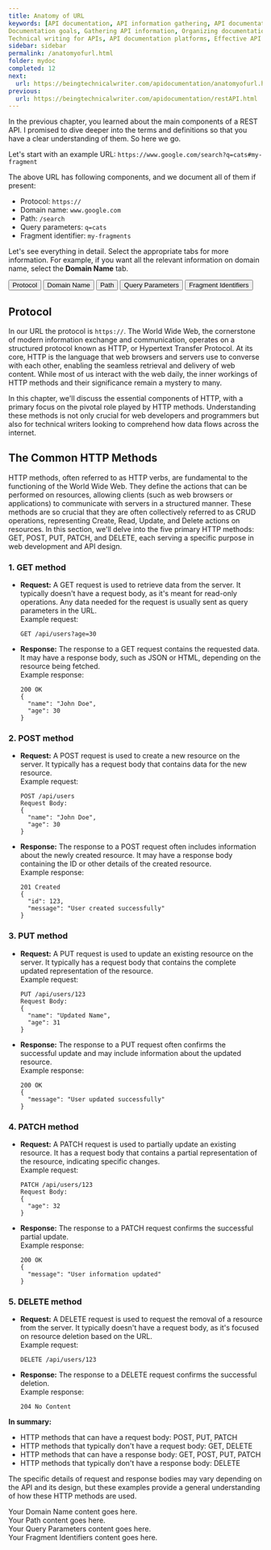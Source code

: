 ```yaml
---
title: Anatomy of URL
keywords: [API documentation, API information gathering, API documentation best practices, API documentation tools, API documentation planning, API documentation structure, API documentation writing, API documentation testing, API documentation review, API documentation publishing, API documentation maintenance, API documentation improvement, Writing API documentation, API documentation best practices, Understanding API, Identifying target audience
Documentation goals, Gathering API information, Organizing documentation structure, Writing clear content, Including code samples, Testing API documentation, Seeking feedback on documentation, Publishing API documentation, Maintaining API documentation, Continuous improvement in documentation
Technical writing for APIs, API documentation platforms, Effective API documentation, User-friendly API documentation]
sidebar: sidebar
permalink: /anatomyofurl.html
folder: mydoc
completed: 12
next:
  url: https://beingtechnicalwriter.com/apidocumentation/anatomyofurl.html
previous:
  url: https://beingtechnicalwriter.com/apidocumentation/restAPI.html
---
```


In the previous chapter, you learned about the main components of a REST API. I promised to dive deeper into the terms and definitions so that you have a clear understanding of them. So here we go.

Let's start with an example URL: `https://www.google.com/search?q=cats#my-fragment`

The above URL has following components, and we document all of them if present:

* Protocol: `https://`
* Domain name: `www.google.com`
* Path: `/search`
* Query parameters: `q=cats`
* Fragment identifier: `my-fragments`

Let's see everything in detail. Select the appropriate tabs for more information. For example, if you want all the relevant information on domain name, select the **Domain Name** tab.

<div class="tabs">
  <button class="tablink" onclick="openTab('protocol')">Protocol</button>
  <button class="tablink" onclick="openTab('domain')">Domain Name</button>
  <button class="tablink" onclick="openTab('path')">Path</button>
  <button class="tablink" onclick="openTab('query')">Query Parameters</button>
  <button class="tablink" onclick="openTab('fragment')">Fragment Identifiers</button>
</div>

<div id="protocol" class="tabcontent">
  <!-- Content for Protocol tab -->
<h2> Protocol </h2>
<p>In our URL the protocol is <code>https://</code>. The World Wide Web, the cornerstone of modern information exchange and communication, operates on a structured protocol known as HTTP, or Hypertext Transfer Protocol. At its core, HTTP is the language that web browsers and servers use to converse with each other, enabling the seamless retrieval and delivery of web content. While most of us interact with the web daily, the inner workings of HTTP methods and their significance remain a mystery to many.</p>

<p>In this chapter, we'll discuss the essential components of HTTP, with a primary focus on the pivotal role played by HTTP methods. Understanding these methods is not only crucial for web developers and programmers but also for technical writers looking to comprehend how data flows across the internet.</p>

<h2>The Common HTTP Methods</h2>
<p>HTTP methods, often referred to as HTTP verbs, are fundamental to the functioning of the World Wide Web. They define the actions that can be performed on resources, allowing clients (such as web browsers or applications) to communicate with servers in a structured manner. These methods are so crucial that they are often collectively referred to as CRUD operations, representing Create, Read, Update, and Delete actions on resources. In this section, we'll delve into the five primary HTTP methods: GET, POST, PUT, PATCH, and DELETE, each serving a specific purpose in web development and API design.</p>

<h3>1. GET method</h3>
<ul>
  <li><strong>Request:</strong> A GET request is used to retrieve data from the server. It typically doesn't have a request body, as it's meant for read-only operations. Any data needed for the request is usually sent as query parameters in the URL.</li>
  Example request:
  <pre><code>GET /api/users?age=30</code></pre>
  <li><strong>Response:</strong> The response to a GET request contains the requested data. It may have a response body, such as JSON or HTML, depending on the resource being fetched.</li>
  Example response:
  <pre><code>200 OK
{
  "name": "John Doe",
  "age": 30
}</code></pre>
</ul>

<h3>2. POST method</h3>
<ul>
  <li><strong>Request:</strong> A POST request is used to create a new resource on the server. It typically has a request body that contains data for the new resource.</li>
  Example request:
  <pre><code>POST /api/users
Request Body:
{
  "name": "John Doe",
  "age": 30
}</code></pre>
  <li><strong>Response:</strong> The response to a POST request often includes information about the newly created resource. It may have a response body containing the ID or other details of the created resource.</li>
  Example response:
  <pre><code>201 Created
{
  "id": 123,
  "message": "User created successfully"
}</code></pre>
</ul>

<h3>3. PUT method</h3>
<ul>
  <li><strong>Request:</strong> A PUT request is used to update an existing resource on the server. It typically has a request body that contains the complete updated representation of the resource.</li>
  Example request:
  <pre><code>PUT /api/users/123
Request Body:
{
  "name": "Updated Name",
  "age": 31
}</code></pre>
  <li><strong>Response:</strong> The response to a PUT request often confirms the successful update and may include information about the updated resource.</li>
  Example response:
  <pre><code>200 OK
{
  "message": "User updated successfully"
}</code></pre>
</ul>

<h3>4. PATCH method</h3>
<ul>
  <li><strong>Request:</strong> A PATCH request is used to partially update an existing resource. It has a request body that contains a partial representation of the resource, indicating specific changes.</li>
  Example request:
  <pre><code>PATCH /api/users/123
Request Body:
{
  "age": 32
}</code></pre>
  <li><strong>Response:</strong> The response to a PATCH request confirms the successful partial update.</li>
  Example response:
  <pre><code>200 OK
{
  "message": "User information updated"
}</code></pre>
</ul>

<h3>5. DELETE method</h3>
<ul>
  <li><strong>Request:</strong> A DELETE request is used to request the removal of a resource from the server. It typically doesn't have a request body, as it's focused on resource deletion based on the URL.</li>
  Example request:
  <pre><code>DELETE /api/users/123</code></pre>

  <li><strong>Response:</strong> The response to a DELETE request confirms the successful deletion.</li>
  Example response:
  <pre><code>204 No Content</code></pre>
</ul>

<b><p>In summary:</p></b>
<ul>
<li>HTTP methods that can have a request body: POST, PUT, PATCH</li>
<li>HTTP methods that typically don't have a request body: GET, DELETE</li>
<li>HTTP methods that can have a response body: GET, POST, PUT, PATCH</li>
<li>HTTP methods that typically don't have a response body: DELETE</li>
</ul>

<p>The specific details of request and response bodies may vary depending on the API and its design, but these examples provide a general understanding of how these HTTP methods are used.</p>

</div>

<div id="domain" class="tabcontent">
  <!-- Content for Domain Name tab -->
  Your Domain Name content goes here.
</div>

<div id="path" class="tabcontent">
  <!-- Content for Path tab -->
  Your Path content goes here.
</div>

<div id="query" class="tabcontent">
  <!-- Content for Query Parameters tab -->
  Your Query Parameters content goes here.
</div>

<div id="fragment" class="tabcontent">
  <!-- Content for Fragment Identifiers tab -->
  Your Fragment Identifiers content goes here.
</div>

<script>
  function openTab(tabName) {
    var tabs = document.getElementsByClassName("tabcontent");
    for (var i = 0; i < tabs.length; i++) {
      tabs[i].style.display = "none";
      tabs[i].classList.remove("fadeIn");
    }

    var tabContent = document.getElementById(tabName);
    tabContent.style.display = "block";
    tabContent.classList.add("fadeIn");
  }

  // Show the Protocol tab by default
  openTab("protocol");
</script>

<script>
  // Initialize Prism.js
  Prism.highlightAll();
</script>